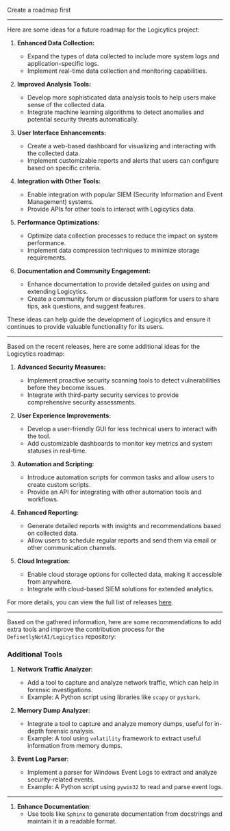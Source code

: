 Create a roadmap first

---

Here are some ideas for a future roadmap for the Logicytics project:

1. **Enhanced Data Collection:**
   - Expand the types of data collected to include more system logs and application-specific logs.
   - Implement real-time data collection and monitoring capabilities.

2. **Improved Analysis Tools:**
   - Develop more sophisticated data analysis tools to help users make sense of the collected data.
   - Integrate machine learning algorithms to detect anomalies and potential security threats automatically.

3. **User Interface Enhancements:**
   - Create a web-based dashboard for visualizing and interacting with the collected data.
   - Implement customizable reports and alerts that users can configure based on specific criteria.

4. **Integration with Other Tools:**
   - Enable integration with popular SIEM (Security Information and Event Management) systems.
   - Provide APIs for other tools to interact with Logicytics data.

5. **Performance Optimizations:**
   - Optimize data collection processes to reduce the impact on system performance.
   - Implement data compression techniques to minimize storage requirements.

6. **Documentation and Community Engagement:**
   - Enhance documentation to provide detailed guides on using and extending Logicytics.
   - Create a community forum or discussion platform for users to share tips, ask questions, and suggest features.

These ideas can help guide the development of Logicytics and ensure it continues to provide valuable functionality for its users.


---

Based on the recent releases, here are some additional ideas for the Logicytics roadmap:

1. **Advanced Security Measures:**
   - Implement proactive security scanning tools to detect vulnerabilities before they become issues.
   - Integrate with third-party security services to provide comprehensive security assessments.

2. **User Experience Improvements:**
   - Develop a user-friendly GUI for less technical users to interact with the tool.
   - Add customizable dashboards to monitor key metrics and system statuses in real-time.

3. **Automation and Scripting:**
   - Introduce automation scripts for common tasks and allow users to create custom scripts.
   - Provide an API for integrating with other automation tools and workflows.

4. **Enhanced Reporting:**
   - Generate detailed reports with insights and recommendations based on collected data.
   - Allow users to schedule regular reports and send them via email or other communication channels.

5. **Cloud Integration:**
   - Enable cloud storage options for collected data, making it accessible from anywhere.
   - Integrate with cloud-based SIEM solutions for extended analytics.

For more details, you can view the full list of releases [here](https://github.com/DefinetlyNotAI/Logicytics/releases).

---

Based on the gathered information, here are some recommendations to add extra tools and improve the contribution process for the `DefinetlyNotAI/Logicytics` repository:

### Additional Tools
1. **Network Traffic Analyzer**:
   - Add a tool to capture and analyze network traffic, which can help in forensic investigations.
   - Example: A Python script using libraries like `scapy` or `pyshark`.

2. **Memory Dump Analyzer**:
   - Integrate a tool to capture and analyze memory dumps, useful for in-depth forensic analysis.
   - Example: A tool using `volatility` framework to extract useful information from memory dumps.

3. **Event Log Parser**:
   - Implement a parser for Windows Event Logs to extract and analyze security-related events.
   - Example: A Python script using `pywin32` to read and parse event logs.

---

1. **Enhance Documentation**:
   - Use tools like `Sphinx` to generate documentation from docstrings and maintain it in a readable format.